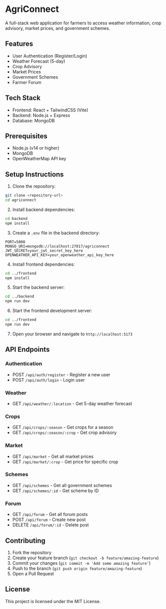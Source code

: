 # AgriConnect

A full-stack web application for farmers to access weather information, crop advisory, market prices, and government schemes.

## Features

- User Authentication (Register/Login)
- Weather Forecast (5-day)
- Crop Advisory
- Market Prices
- Government Schemes
- Farmer Forum

## Tech Stack

- Frontend: React + TailwindCSS (Vite)
- Backend: Node.js + Express
- Database: MongoDB

## Prerequisites

- Node.js (v14 or higher)
- MongoDB
- OpenWeatherMap API key

## Setup Instructions

1. Clone the repository:
```bash
git clone <repository-url>
cd agriconnect
```

2. Install backend dependencies:
```bash
cd backend
npm install
```

3. Create a `.env` file in the backend directory:
```
PORT=5000
MONGO_URI=mongodb://localhost:27017/agriconnect
JWT_SECRET=your_jwt_secret_key_here
OPENWEATHER_API_KEY=your_openweather_api_key_here
```

4. Install frontend dependencies:
```bash
cd ../frontend
npm install
```

5. Start the backend server:
```bash
cd ../backend
npm run dev
```

6. Start the frontend development server:
```bash
cd ../frontend
npm run dev
```

7. Open your browser and navigate to `http://localhost:5173`

## API Endpoints

### Authentication
- POST `/api/auth/register` - Register a new user
- POST `/api/auth/login` - Login user

### Weather
- GET `/api/weather/:location` - Get 5-day weather forecast

### Crops
- GET `/api/crops/:season` - Get crops for a season
- GET `/api/crops/:season/:crop` - Get crop advisory

### Market
- GET `/api/market` - Get all market prices
- GET `/api/market/:crop` - Get price for specific crop

### Schemes
- GET `/api/schemes` - Get all government schemes
- GET `/api/schemes/:id` - Get scheme by ID

### Forum
- GET `/api/forum` - Get all forum posts
- POST `/api/forum` - Create new post
- DELETE `/api/forum/:id` - Delete post

## Contributing

1. Fork the repository
2. Create your feature branch (`git checkout -b feature/amazing-feature`)
3. Commit your changes (`git commit -m 'Add some amazing feature'`)
4. Push to the branch (`git push origin feature/amazing-feature`)
5. Open a Pull Request

## License

This project is licensed under the MIT License.
